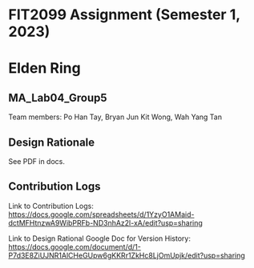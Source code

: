 # FIT2099 Assignment (Semester 1, 2023)
# Elden Ring

## MA_Lab04_Group5
Team members: Po Han Tay, Bryan Jun Kit Wong, Wah Yang Tan

## Design Rationale
See PDF in docs.


## Contribution Logs
Link to Contribution Logs:
https://docs.google.com/spreadsheets/d/1YzyO1AMaid-dctMFHtnzwA9WibPRFb-ND3nhAz2l-xA/edit?usp=sharing

Link to Design Rational Google Doc for Version History:
https://docs.google.com/document/d/1-P7d3E8ZiUJNR1AlCHeGUpw6gKKRr1ZkHc8LjOmUpjk/edit?usp=sharing
